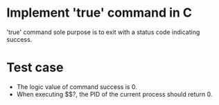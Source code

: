 # Implement 'true' command in C
'true' command sole purpose is to exit with a status code indicating success.

# Test case
- The logic value of command success is 0.
- When executing $$?, the PID of the current process should return 0.
